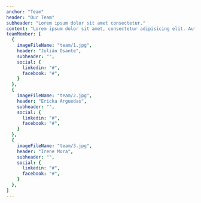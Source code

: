 ```yaml
---
anchor: "Team"
header: "Our Team"
subheader: "Lorem ipsum dolor sit amet consectetur."
content: "Lorem ipsum dolor sit amet, consectetur adipisicing elit. Aut eaque, laboriosam veritatis, quos non quis ad perspiciatis, totam corporis ea, alias ut unde."
teamMember: [
  {
    imageFileName: "team/1.jpg",
    header: "Julián Osante",
    subheader: "",
    social: {
      linkedin: "#",
      facebook: "#",
    }
  },
  {
    imageFileName: "team/2.jpg",
    header: "Ericka Arguedas",
    subheader: "",
    social: {
      linkedin: "#",
      facebook: "#",
    }
  },
  {
    imageFileName: "team/3.jpg",
    header: "Irene Mora",
    subheader: "",
    social: {
      linkedin: "#",
      facebook: "#",
    }
  },
]
---
```

